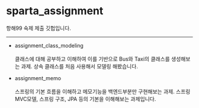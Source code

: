 # sparta_assignment
항해99 숙제 제출 깃헙입니다.

---
* assignment_class_modeling </br></br>
클래스에 대해 공부하고 이해하여 이를 기반으로 Bus와 Taxi의 클래스를 생성해보는 과제.
상속 클래스를 처음 사용해서 모델링 해봤습니다.

* assignment_memo </br></br>
스프링의 기본 흐름을 이해하고 메모기능을 백엔드부분만 구현해보는 과제.
스프링 MVC모델, 스프링 구조, JPA 등의 기본을 이해해보는 과제입니다.  
